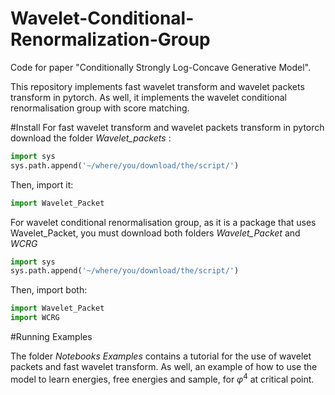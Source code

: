 # Wavelet-Conditional-Renormalization-Group
Code for paper "Conditionally Strongly Log-Concave Generative Model".

This repository implements fast wavelet transform and wavelet packets transform in pytorch.
As well, it implements the wavelet conditional renormalisation group with score matching.  

#Install
For fast wavelet transform and wavelet packets transform in pytorch download the folder *Wavelet_packets* :

```python
import sys
sys.path.append('~/where/you/download/the/script/')
``` 
Then, import it:
```python
import Wavelet_Packet
```
For wavelet conditional renormalisation group, as it is a package that uses Wavelet_Packet, you must download  both folders *Wavelet_Packet* and *WCRG*

```python
import sys
sys.path.append('~/where/you/download/the/script/')
``` 
Then, import both:
```python
import Wavelet_Packet
import WCRG
```

#Running Examples

The folder  *Notebooks Examples* contains a tutorial for the use of wavelet packets and fast wavelet transform. As well, an example of how to use the model to learn energies, free energies and sample, for $\varphi^4$ at critical point. 
